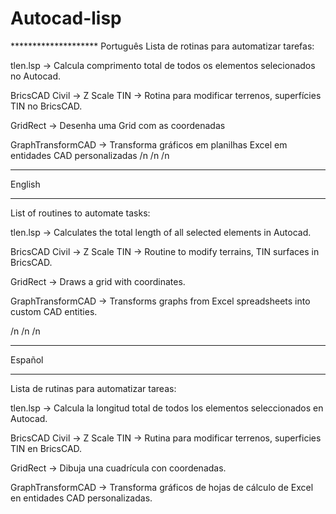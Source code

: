 # Autocad-lisp
******************** Português
Lista de rotinas para automatizar tarefas:


tlen.lsp -> Calcula comprimento total de todos os elementos selecionados no Autocad.

BricsCAD Civil -> Z Scale TIN -> Rotina para modificar terrenos, superfícies TIN no BricsCAD.

GridRect -> Desenha uma Grid com as coordenadas

GraphTransformCAD -> Transforma gráficos em planilhas Excel em entidades CAD personalizadas
/n
/n
/n
******************** 
English
******************** 
List of routines to automate tasks:

tlen.lsp -> Calculates the total length of all selected elements in Autocad.

BricsCAD Civil -> Z Scale TIN -> Routine to modify terrains, TIN surfaces in BricsCAD.

GridRect -> Draws a grid with coordinates.

GraphTransformCAD -> Transforms graphs from Excel spreadsheets into custom CAD entities.


/n
/n
/n
******************** 
Español
******************** 
Lista de rutinas para automatizar tareas:

tlen.lsp -> Calcula la longitud total de todos los elementos seleccionados en Autocad.

BricsCAD Civil -> Z Scale TIN -> Rutina para modificar terrenos, superficies TIN en BricsCAD.

GridRect -> Dibuja una cuadrícula con coordenadas.

GraphTransformCAD -> Transforma gráficos de hojas de cálculo de Excel en entidades CAD personalizadas.
